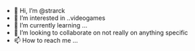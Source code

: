 - 👋 Hi, I’m @strarck
- 👀 I’m interested in ..videogames
- 🌱 I’m currently learning ...
- 💞️ I’m looking to collaborate on not really on anything specific
- 📫 How to reach me ...


<!---
strarck/strarck is a ✨ special ✨ repository because its `README.md` (this file) appears on your GitHub profile.
You can click the Preview link to take a look at your changes.
--->
